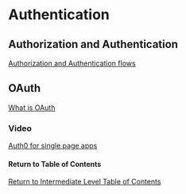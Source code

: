 # Authentication

## Authorization and Authentication

[Authorization and Authentication flows](https://auth0.com/docs/flows)<br>

## OAuth

[What is OAuth](https://www.csoonline.com/article/3216404/what-is-oauth-how-the-open-authorization-framework-works.html)<br>

### Video
[Auth0 for single page apps](https://auth0.com/docs/libraries/auth0-react)<br>

#### Return to Table of Contents
[Return to Intermediate Level Table of Contents](https://github.com/TraceDugar/reading-notes/blob/main/301/toc.md)
